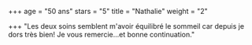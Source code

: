 +++
age = "50 ans"
stars = "5"
title = "Nathalie"
weight = "2"

+++
"Les deux soins semblent m'avoir équilibré le sommeil car depuis je dors très bien! Je vous remercie...et bonne continuation."